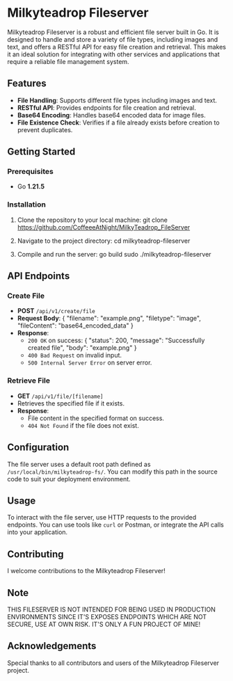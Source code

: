 # Milkyteadrop Fileserver

Milkyteadrop Fileserver is a robust and efficient file server built in Go. It is designed to handle and store a variety of file types, including images and text, and offers a RESTful API for easy file creation and retrieval. This makes it an ideal solution for integrating with other services and applications that require a reliable file management system.

## Features

- **File Handling**: Supports different file types including images and text.
- **RESTful API**: Provides endpoints for file creation and retrieval.
- **Base64 Encoding**: Handles base64 encoded data for image files.
- **File Existence Check**: Verifies if a file already exists before creation to prevent duplicates.

## Getting Started

### Prerequisites

- Go **1.21.5**

### Installation

1. Clone the repository to your local machine:
   git clone https://github.com/CoffeeeAtNight/MilkyTeadrop_FileServer

2. Navigate to the project directory:
   cd milkyteadrop-fileserver

3. Compile and run the server:
   go build
   sudo ./milkyteadrop-fileserver

## API Endpoints

### Create File

- **POST** `/api/v1/create/file`
- **Request Body**:
  {
    "filename": "example.png",
    "filetype": "image",
    "fileContent": "base64_encoded_data"
  }
- **Response**:
  - `200 OK` on success:
    {
      "status": 200,
      "message": "Successfully created file",
      "body": "example.png"
    }
  - `400 Bad Request` on invalid input.
  - `500 Internal Server Error` on server error.

### Retrieve File

- **GET** `/api/v1/file/[filename]`
- Retrieves the specified file if it exists.
- **Response**:
  - File content in the specified format on success.
  - `404 Not Found` if the file does not exist.

## Configuration

The file server uses a default root path defined as `/usr/local/bin/milkyteadrop-fs/`. You can modify this path in the source code to suit your deployment environment.

## Usage

To interact with the file server, use HTTP requests to the provided endpoints. You can use tools like `curl` or Postman, or integrate the API calls into your application.

## Contributing

I welcome contributions to the Milkyteadrop Fileserver!

## Note

THIS FILESERVER IS NOT INTENDED FOR BEING USED IN PRODUCTION ENVIRONMENTS SINCE IT'S EXPOSES ENDPOINTS WHICH ARE NOT SECURE, USE AT OWN RISK. IT'S ONLY A FUN PROJECT OF MINE!

## Acknowledgements

Special thanks to all contributors and users of the Milkyteadrop Fileserver project.
